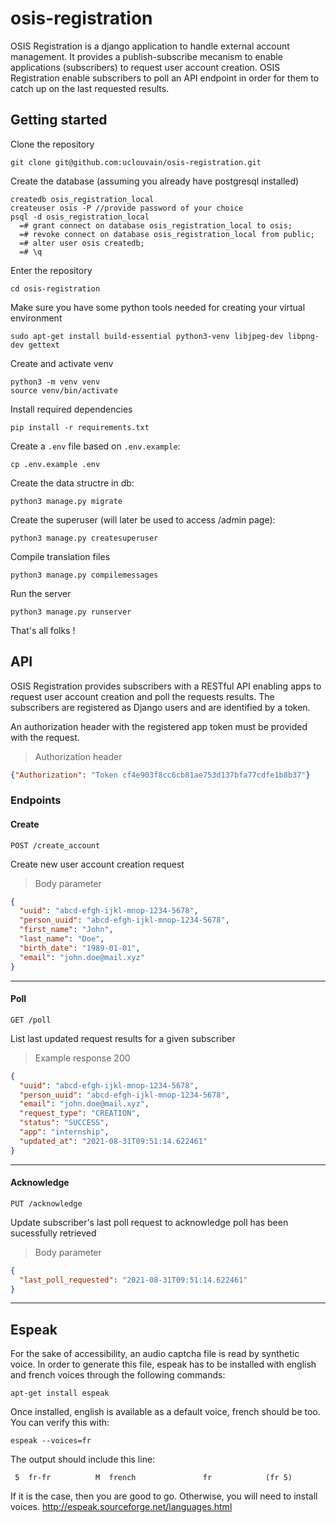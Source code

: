 # osis-registration
OSIS Registration is a django application to handle external account management. It provides a publish-subscribe mecanism to enable applications (subscribers) to request user account creation. OSIS Registration enable subscribers to poll an API endpoint in order for them to catch up on the last requested results.

## Getting started
Clone the repository
```
git clone git@github.com:uclouvain/osis-registration.git
```

Create the database (assuming you already have postgresql installed)
```
createdb osis_registration_local
createuser osis -P //provide password of your choice
psql -d osis_registration_local
  =# grant connect on database osis_registration_local to osis;
  =# revoke connect on database osis_registration_local from public;
  =# alter user osis createdb;
  =# \q
```

Enter the repository
```
cd osis-registration
```

Make sure you have some python tools needed for creating your virtual environment
```
sudo apt-get install build-essential python3-venv libjpeg-dev libpng-dev gettext
```

Create and activate venv
```
python3 -m venv venv
source venv/bin/activate
```

Install required dependencies
```
pip install -r requirements.txt
```

Create a `.env` file based on `.env.example`:

```
cp .env.example .env
```

Create the data structre in db:
```
python3 manage.py migrate
```

Create the superuser (will later be used to access /admin page):
```
python3 manage.py createsuperuser
```

Compile translation files
```
python3 manage.py compilemessages
```

Run the server
```
python3 manage.py runserver
```

That's all folks !

## API
OSIS Registration provides subscribers with a RESTful API enabling apps to request user account creation and poll the requests results. The subscribers are registered as Django users and are identified by a token.

An authorization header with the registered app token must be provided with the request.

> Authorization header
```json
{"Authorization": "Token cf4e903f8cc6cb81ae753d137bfa77cdfe1b8b37"}
```
### Endpoints

#### Create

`POST /create_account`

Create new user account creation request

> Body parameter

```json
{
  "uuid": "abcd-efgh-ijkl-mnop-1234-5678",
  "person_uuid": "abcd-efgh-ijkl-mnop-1234-5678",
  "first_name": "John",
  "last_name": "Doe",
  "birth_date": "1989-01-01",
  "email": "john.doe@mail.xyz"
}
```
-----

#### Poll

`GET /poll`

List last updated request results for a given subscriber

> Example response 200

```json
{
  "uuid": "abcd-efgh-ijkl-mnop-1234-5678",
  "person_uuid": "abcd-efgh-ijkl-mnop-1234-5678",
  "email": "john.doe@mail.xyz",
  "request_type": "CREATION",
  "status": "SUCCESS",
  "app": "internship",
  "updated_at": "2021-08-31T09:51:14.622461"
}
```
-------

#### Acknowledge

`PUT /acknowledge`

Update subscriber's last poll request to acknowledge poll has been sucessfully retrieved

> Body parameter

```json
{
  "last_poll_requested": "2021-08-31T09:51:14.622461"
}
```
------

## Espeak
For the sake of accessibility, an audio captcha file is read by synthetic voice. In order to generate this file, espeak has to be installed with english and french voices through the following commands:
```
apt-get install espeak
```
Once installed, english is available as a default voice, french should be too. You can verify this with:
```
espeak --voices=fr
```
The output should include this line:
```
 5  fr-fr          M  french               fr            (fr 5)
```
If it is the case, then you are good to go. Otherwise, you will need to install voices.
http://espeak.sourceforge.net/languages.html
